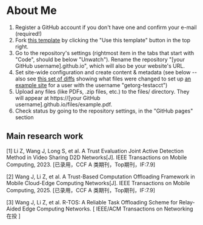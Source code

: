About Me
======
1. Register a GitHub account if you don't have one and confirm your e-mail (required!)
1. Fork [this template](https://github.com/academicpages/academicpages.github.io) by clicking the "Use this template" button in the top right. 
1. Go to the repository's settings (rightmost item in the tabs that start with "Code", should be below "Unwatch"). Rename the repository "[your GitHub username].github.io", which will also be your website's URL.
1. Set site-wide configuration and create content & metadata (see below -- also see [this set of diffs](http://archive.is/3TPas) showing what files were changed to set up [an example site](https://getorg-testacct.github.io) for a user with the username "getorg-testacct")
1. Upload any files (like PDFs, .zip files, etc.) to the files/ directory. They will appear at https://[your GitHub username].github.io/files/example.pdf.  
1. Check status by going to the repository settings, in the "GitHub pages" section

Main research work
------
[1] Li Z, Wang J, Long S, et al. A Trust Evaluation Joint Active Detection Method in Video Sharing D2D Networks[J]. IEEE Transactions on Mobile Computing, 2023. [已录用，CCF A 类期刊，Top期刊，IF:7.9]

[2] Wang J, Li Z, et al. A Trust-Based Computation Offloading Framework in Mobile Cloud-Edge Computing Networks[J]. IEEE Transactions on Mobile Computing, 2025. [已录用，CCF A 类期刊，Top期刊，IF:7.9]

[3] Wang J, Li Z, et al. R-TOS: A Reliable Task Offloading Scheme for Relay-Aided Edge Computing Networks. [ IEEE/ACM Transactions on Networking 在投 ]
